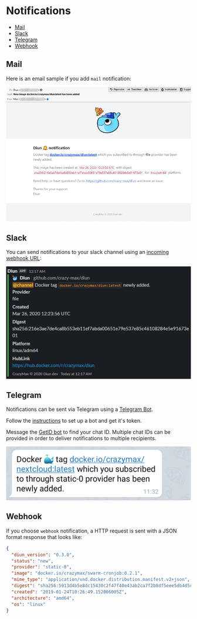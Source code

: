# Notifications

* [Mail](#mail)
* [Slack](#slack)
* [Telegram](#telegram)
* [Webhook](#webhook)

## Mail

Here is an email sample if you add `mail` notification:

![](../.res/notif-mail.png)

## Slack

You can send notifications to your slack channel using an [incoming webhook URL](https://api.slack.com/messaging/webhooks):

![](../.res/notif-slack.png)

## Telegram

Notifications can be sent via Telegram using a [Telegram Bot](https://core.telegram.org/bots).

Follow the [instructions](https://core.telegram.org/bots#6-botfather) to set up a bot and get it's token.

Message the [GetID bot](https://t.me/getidsbot) to find your chat ID.
Multiple chat IDs can be provided in order to deliver notifications to multiple recipients.

![](../.res/notif-telegram.png)

## Webhook

If you choose `webhook` notification, a HTTP request is sent with a JSON format response that looks like:

```json
{
  "diun_version": "0.3.0",
  "status": "new",
  "provider": "static-0",
  "image": "docker.io/crazymax/swarm-cronjob:0.2.1",
  "mime_type": "application/vnd.docker.distribution.manifest.v2+json",
  "digest": "sha256:5913d4b5e8dc15430c2f47f40e43ab2ca7f2b8df5eee5db4d5c42311e08dfb79",
  "created": "2019-01-24T10:26:49.152006005Z",
  "architecture": "amd64",
  "os": "linux"
}
```
